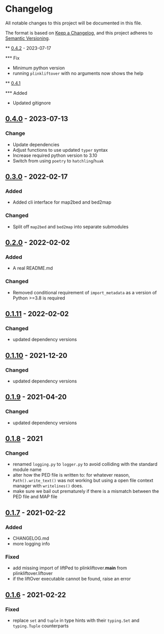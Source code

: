 # Changelog

All notable changes to this project will be documented in this file.

The format is based on [Keep a Changelog](https://keepachangelog.com/en/1.0.0/),
and this project adheres to [Semantic Versioning](https://semver.org/spec/v2.0.0.html).

** [0.4.2] - 2023-07-17

*** Fix

- Minimum python version
- running `plinkliftover` with no arguments now shows the help


** [0.4.1]

*** Added

- Updated gitignore


## [0.4.0] - 2023-07-13

### Change

- Update dependencies
- Adjust functions to use updated `typer` syntax
- Increase required python version to 3.10
- Switch from using `poetry` to `hatchling`/`huak`


## [0.3.0] - 2022-02-17

### Added

- Added cli interface for map2bed and bed2map

### Changed

- Split off `map2bed` and `bed2map` into separate submodules

## [0.2.0] - 2022-02-02

### Added

- A real README.md

### Changed

- Removed conditional requirement of `import_metadata` as a version of Python >=3.8 is required

## [0.1.11] - 2022-02-02

### Changed

- updated dependency versions

## [0.1.10] - 2021-12-20

### Changed

- updated dependency versions


## [0.1.9] - 2021-04-20

### Changed

- updated dependency versions

## [0.1.8] - 2021

### Changed

- renamed `logging.py` to `logger.py` to avoid colliding with the standard module name
- alter how the PED file is written to: for whatever reason, `Path().write_text()` was not working
  but using a open file context manager with `writelines()` does.
- make sure we bail out prematurely if there is a mismatch between the PED file and MAP file

## [0.1.7] - 2021-02-22

### Added

- CHANGELOG.md
- more logging info

### Fixed

- add missing import of liftPed to plinkliftover.__main__ from plinkliftover.liftover
- if the liftOver executable cannot be found, raise an error

## [0.1.6] - 2021-02-22

### Fixed

- replace `set` and `tuple` in type hints with their `typing.Set` and `typing.Tuple` counterparts

[0.4.2]: https://github.com/milescsmith/PLINKLiftOver/compare/0.4.1...0.4.2
[0.4.1]: https://github.com/milescsmith/PLINKLiftOver/compare/0.4.0...0.4.1
[0.4.0]: https://github.com/milescsmith/PLINKLiftOver/compare/0.3.0...0.4.0
[0.3.0]: https://github.com/milescsmith/PLINKLiftOver/compare/0.2.0...0.3.0
[0.2.0]: https://github.com/milescsmith/PLINKLiftOver/compare/0.1.11...0.2.0
[0.1.11]: https://github.com/milescsmith/PLINKLiftOver/compare/0.1.10...0.1.11
[0.1.10]: https://github.com/milescsmith/PLINKLiftOver/compare/0.1.9...0.1.10
[0.1.9]: https://github.com/milescsmith/PLINKLiftOver/compare/0.1.8...0.1.9
[0.1.8]: https://github.com/milescsmith/PLINKLiftOver/compare/0.1.7...0.1.8
[0.1.7]: https://github.com/milescsmith/PLINKLiftOver/compare/0.1.6...0.1.7
[0.1.6]: https://github.com/milescsmith/PLINKLiftOver/compare/0.1.6...0.1.6
[0.1.5]: https://github.com/milescsmith/PLINKLiftOver/releases/tag/0.1.5
